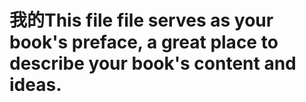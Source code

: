 # 我的This file file serves as your book's preface, a great place to describe your book's content and ideas.



